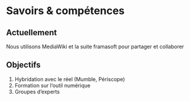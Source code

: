 
Savoirs & compétences
===

## Actuellement

Nous utilisons MediaWiki et la suite framasoft pour partager et collaborer

## Objectifs 

1.	Hybridation avec le réel (Mumble, Périscope)
2.	Formation sur l‘outil numérique 
3.	Groupes d’experts
